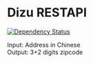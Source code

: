 Dizu RESTAPI
=====
[![Dependency Status](https://david-dm.org/lihengl/dizu-api.svg)](https://david-dm.org/lihengl/dizu-api)

Input:  Address in Chinese  
Output: 3+2 digits zipcode
